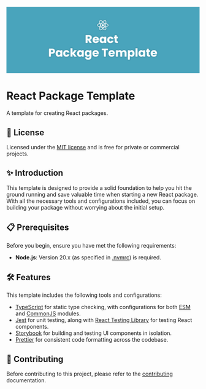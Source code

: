 ![React Package Template](https://raw.githubusercontent.com/andrewdyer/andrewdyer/refs/heads/main/assets/images/covers/react-package-template.png)

# React Package Template

A template for creating React packages.

## 📄 License

Licensed under the [MIT license](https://opensource.org/licenses/MIT) and is free for private or commercial projects.

## ✨ Introduction

This template is designed to provide a solid foundation to help you hit the ground running and save valuable time when starting a new React package. With all the necessary tools and configurations included, you can focus on building your package without worrying about the initial setup.

## 📋 Prerequisites

Before you begin, ensure you have met the following requirements:

- **Node.js**: Version 20.x (as specified in [.nvmrc](.nvmrc)) is required.

## 🛠️ Features

This template includes the following tools and configurations:

-   [TypeScript](https://www.typescriptlang.org/) for static type checking, with configurations for both [ESM](https://nodejs.org/api/esm.html) and [CommonJS](https://nodejs.org/docs/latest/api/modules.html#modules-commonjs-modules) modules.
-   [Jest](https://jestjs.io/) for unit testing, along with [React Testing Library](https://testing-library.com/docs/react-testing-library/intro/) for testing React components.
-   [Storybook](https://storybook.js.org/) for building and testing UI components in isolation.
-   [Prettier](https://prettier.io/) for consistent code formatting across the codebase.

## 🤝 Contributing

Before contributing to this project, please refer to the [contributing](./CONTRIBUTING.md) documentation.
